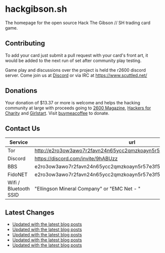 # hackgibson.sh
The homepage for the open source Hack The Gibson // SH trading card game.


## Contributing

To add your card just submit a pull request with your card's front art, it would be added to the next run of set after community play testing.

Game play and discussions over the project is held the r2600 discord server. Come join us at [Discord](https://discord.com/invite/9hABUzz) or via IRC at https://www.scuttled.net/


## Donations

Your donation of $13.37 or more is welcome and helps the hacking community at large with proceeds going to [2600 Magazine](https://2600.com/), [Hackers for Charity](https://hackersforcharity.org) and [Girlstart](https://girlstart.org).  Visit [buymeacoffee](https://www.buymeacoffee.com/hackgibson.sh) to donate.


## Contact Us

Service | url
-|-
Tor | http://e2ro3ow3awo7r2favn24n65ycc2qmzkoayn5r57e3f56nvjwdcgg32ad.onion
Discord | https://discord.com/invite/9hABUzz
BBS | e2ro3ow3awo7r2favn24n65ycc2qmzkoayn5r57e3f56nvjwdcgg32ad.onion:23
FidoNET | e2ro3ow3awo7r2favn24n65ycc2qmzkoayn5r57e3f56nvjwdcgg32ad.onion:24554
Wifi / Bluetooth SSID | "Ellingson Mineral Company" or "EMC Net - <fidonet address>"

## Latest Changes
<!-- BLOG-POST-LIST:START -->
- [Updated with the latest blog posts](https://github.com/DFW2600/hackgibson.sh/commit/f72fe14822b7f3fbaada3a9fad063c220b306527)
- [Updated with the latest blog posts](https://github.com/DFW2600/hackgibson.sh/commit/0ab07894d02f8eee7253f74d1efde4b7ba709aad)
- [Updated with the latest blog posts](https://github.com/DFW2600/hackgibson.sh/commit/5eb1903e445b4aee2711f2b32c67dcf4c1a1725d)
- [Updated with the latest blog posts](https://github.com/DFW2600/hackgibson.sh/commit/3ee70975554ced2e540008fece1eb5a3697e490e)
- [Updated with the latest blog posts](https://github.com/DFW2600/hackgibson.sh/commit/657b6f991ea1fa100852eeede3ed80940dbc7d1f)
<!-- BLOG-POST-LIST:END -->
